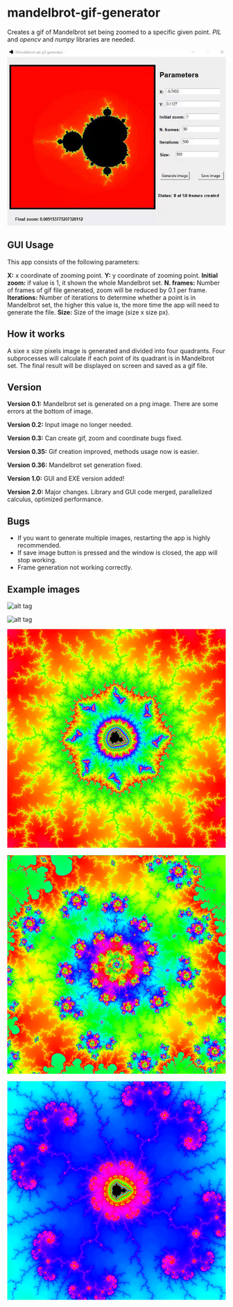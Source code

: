 # mandelbrot-gif-generator
Creates a gif of Mandelbrot set being zoomed to a specific given point. _PIL_ and _opencv_ and _numpy_ libraries are needed.

![alt tag](/readme_images/gui_example_1.gif)


## GUI Usage 

This app consists of the following parameters:

**X:** x coordinate of zooming point.
**Y:** y coordinate of zooming point.
**Initial zoom:** if value is 1, it shown the whole Mandelbrot set.
**N. frames:** Number of frames of gif file generated, zoom will be reduced by 0.1 per frame.
**Iterations:** Number of iterations to determine whether a point is in Mandelbrot set, the higher this value is, the more time the app will need to
generate the file.
**Size:** Size of the image (size x size px).


## How it works

A sixe x size pixels image is generated and divided into four quadrants. Four subprocesses will calculate if each point of its quadrant is in Mandelbrot set. The final result will be displayed on screen and saved as a gif file.


## Version

**Version 0.1:** Mandelbrot set is generated on a png image. There are some errors at the bottom of image.

**Version 0.2:** Input image no longer needed.

**Version 0.3:** Can create gif, zoom and coordinate bugs fixed.

**Version 0.35:** Gif creation improved, methods usage now is easier.

**Version 0.36:** Mandelbrot set generation fixed.

**Version 1.0:** GUI and EXE version added!

**Version 2.0:** Major changes. Library and GUI code merged, parallelized calculus, optimized performance.



## Bugs

- If you want to generate multiple images, restarting the app is highly recommended.
- If save image button is pressed and the window is closed, the app will stop working.
- Frame generation not working correctly.



## Example images

![alt tag](readme_images/example_gif_1.gif)

![alt tag](readme_images/example_gif_2.gif)

![alt tag](readme_images/example_image_1.png)

![alt tag](readme_images/example_image_2.gif)

![alt tag](readme_images/example_image_3.gif)
